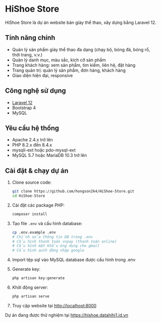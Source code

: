 # HiShoe Store

HiShoe Store là dự án website bán giày thể thao, xây dựng bằng Laravel 12.

## Tính năng chính

- Quản lý sản phẩm giày thể thao đa dạng (chạy bộ, bóng đá, bóng rổ, thời trang, v.v.)
- Quản lý danh mục, màu sắc, kích cỡ sản phẩm
- Trang khách hàng: xem sản phẩm, tìm kiếm, liên hệ, đặt hàng
- Trang quản trị: quản lý sản phẩm, đơn hàng, khách hàng
- Giao diện hiện đại, responsive

## Công nghệ sử dụng

- [Laravel 12](https://laravel.com/)
- Bootstrap 4
- MySQL

## Yêu cầu hệ thống

- Apache 2.4.x trở lên
- PHP 8.2.x đến 8.4.x
- mysqli-ext hoặc pdo-mysql-ext
- MySQL 5.7 hoặc MariaDB 10.3 trở lên

## Cài đặt & chạy dự án

1. Clone source code:
    ```sh
    git clone https://github.com/hongson2k4/HiShoe-Store.git
    cd HiShoe-Store
    ```

2. Cài đặt các package PHP:
    ```sh
    composer install
    ```

3. Tạo file `.env` và cấu hình database:
    ```sh
    cp .env.example .env
    # Chỉnh sửa thông tin DB trong .env
    # Cấu hình thanh toán vnpay (thanh toán online)
    # Cấu hình mật khẩu ứng dụng cho gmail
    # Cấu hình auth đăng nhập google
    ```

4. Import tệp sql vào MySQL database được cấu hình trong .env

5. Generate key:
    ```sh
    php artisan key:generate
    ```

6. Khởi động server:
    ```sh
    php artisan serve
    ```

7. Truy cập website tại [http://localhost:8000](http://localhost:8000)

Dự án đang được thử nghiệm tại https://hishoe.datahihi1.id.vn